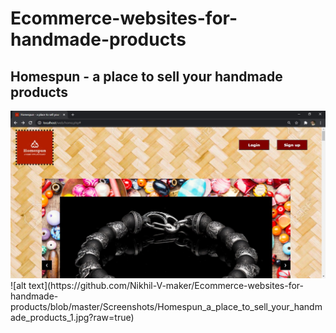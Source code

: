 # Ecommerce-websites-for-handmade-products
<h2>Homespun - a place to sell your handmade products</h2>
<img src="https://github.com/Nikhil-V-maker/Ecommerce-websites-for-handmade-products/blob/master/Screenshots/Homespun_a_place_to_sell_your_handmade_products_1.jpg">
![alt text](https://github.com/Nikhil-V-maker/Ecommerce-websites-for-handmade-products/blob/master/Screenshots/Homespun_a_place_to_sell_your_handmade_products_1.jpg?raw=true)

